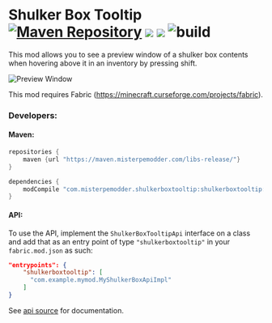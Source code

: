 Shulker Box Tooltip
[![Maven Repository](https://img.shields.io/maven-metadata/v/https/maven.misterpemodder.com/libs-release/com/misterpemodder/shulkerboxtooltip/maven-metadata.xml.svg)](https://maven.misterpemodder.com/libs-release/com/misterpemodder/shulkerboxtooltip)
[![](http://cf.way2muchnoise.eu/full_315811_downloads.svg)](https://minecraft.curseforge.com/projects/shulkerboxtooltip)
[![](http://cf.way2muchnoise.eu/versions/For%20MC_315811_all.svg)](https://minecraft.curseforge.com/projects/shulkerboxtooltip)
![build](https://github.com/MisterPeModder/ShulkerBoxTooltip/workflows/Main/badge.svg)
=========================

This mod allows you to see a preview window of a shulker box contents when hovering above it in an inventory by pressing shift.

![](https://i.imgur.com/4JAmlAz.png "Preview Window")

This mod requires Fabric (https://minecraft.curseforge.com/projects/fabric).

### Developers:

#### Maven:  
```gradle
repositories {
    maven {url "https://maven.misterpemodder.com/libs-release/"}
}

dependencies {
    modCompile "com.misterpemodder.shulkerboxtooltip:shulkerboxtooltip:<VERSION>"
}
```

#### API:  
To use the API, implement the `ShulkerBoxTooltipApi` interface on a class and add that as an entry point of
type `"shulkerboxtooltip"` in your `fabric.mod.json` as such:
```json
"entrypoints": {
    "shulkerboxtooltip": [
      "com.example.mymod.MyShulkerBoxApiImpl"
    ]
}
```

See [api source](https://github.com/MisterPeModder/ShulkerBoxTooltip/blob/1.14/src/main/java/com/misterpemodder/shulkerboxtooltip/api/ShulkerBoxTooltipApi.java) for documentation.